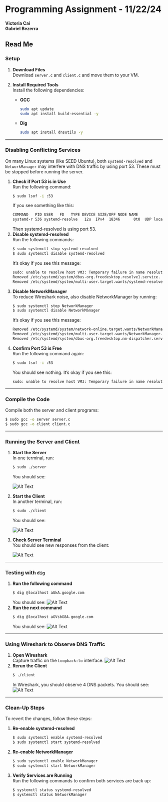 # Programming Assignment - 11/22/24
**Victoria Cai**  
**Gabriel Bezerra**

## Read Me

### Setup

1. **Download Files**  
   Download `server.c` and `client.c` and move them to your VM.

2. **Install Required Tools**  
   Install the following dependencies:
   - **GCC**  
     ```bash
     sudo apt update
     sudo apt install build-essential -y
     ```
   - **Dig**  
     ```bash
     sudo apt install dnsutils -y
     ```

---

### Disabling Conflicting Services

On many Linux systems (like SEED Ubuntu), both `systemd-resolved` and `NetworkManager` may interfere with DNS traffic by using port 53. These must be stopped before running the server.

1. **Check if Port 53 is in Use**  
   Run the following command:  
   ```bash
   $ sudo lsof -i :53
   ```
   If you see something like this:
   ```bash
   COMMAND   PID USER   FD   TYPE DEVICE SIZE/OFF NODE NAME
   systemd-r 536 systemd-resolve   12u  IPv4  18346      0t0  UDP localhost:domain
   ```
   Then systemd-resolved is using port 53.
2. **Disable systemd-resolved**  
    Run the following commands:  
   ```bash
   $ sudo systemctl stop systemd-resolved
   $ sudo systemctl disable systemd-resolved
   ```
    It’s okay if you see this message:
    ```bash
    sudo: unable to resolve host VM3: Temporary failure in name resolution
    Removed /etc/systemd/system/dbus-org.freedesktop.resolve1.service.
    Removed /etc/systemd/system/multi-user.target.wants/systemd-resolved.service.
    ```
3. **Disable NetworkManager**  
    To reduce Wireshark noise, also disable NetworkManager by running:
    ```bash
   $ sudo systemctl stop NetworkManager
   $ sudo systemctl disable NetworkManager
   ```
    It’s okay if you see this message:
    ```bash
    Removed /etc/systemd/system/network-online.target.wants/NetworkManager-wait-online.service.
    Removed /etc/systemd/system/multi-user.target.wants/NetworkManager.service.
    Removed /etc/systemd/system/dbus-org.freedesktop.nm-dispatcher.service.
    ```
4. **Confirm Port 53 is Free**  
    Run the following command again: 
   ```bash
   $ sudo lsof -i :53
   ```
    You should see nothing. It’s okay if you see this:
    ```bash
    sudo: unable to resolve host VM3: Temporary failure in name resolution
    ```
---
### Compile the Code
Compile both the server and client programs:
```bash
$ sudo gcc -o server server.c
$ sudo gcc -o client client.c
```
---
### Running the Server and Client
1. **Start the Server**  
    In one terminal, run: 
    ```bash
    $ sudo ./server
    ```
    You should see:
   
    ![Alt Text](serverstart.png)
3. **Start the Client**  
    In another terminal, run: 
    ```bash
    $ sudo ./client
    ```
    You should see:
   
    ![Alt Text](clientstart.png)
5. **Check Server Terminal**  
    You should see new responses from the client:
   
    ![Alt Text](clientcheck.png)
---
### Testing with ```dig```
1. **Run the following command**  
    ```bash
    $ dig @localhost aGkA.google.com
    ```
    You should see:
    ![Alt Text](dig1.png)
2. **Run the next command**  
    ```bash
    $ dig @localhost aGVsbG8A.google.com
    ```
    You should see:
    ![Alt Text](dig2.png)
---
### Using Wireshark to Observe DNS Traffic
1. **Open Wireshark**  
    Capture traffic on the ```Loopback:lo``` interface.
    ![Alt Text](loop.png)
2. **Rerun the Client**  
    ```bash
    $ ./client
    ```
    In Wireshark, you should observe 4 DNS packets.
    You should see:
    ![Alt Text](wireshark.png)
---
### Clean-Up Steps
To revert the changes, follow these steps:
1. **Re-enable systemd-resolved**  
    ```bash
    $ sudo systemctl enable systemd-resolved
    $ sudo systemctl start systemd-resolved
    ```
2. **Re-enable NetworkManager**  
    ```bash
    $ sudo systemctl enable NetworkManager
    $ sudo systemctl start NetworkManager
    ```
3. **Verify Services are Running**  
Run the following commands to confirm both services are back up:
    ```bash
    $ systemctl status systemd-resolved
    $ systemctl status NetworkManager
    ```





